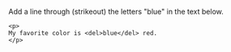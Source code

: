Add a line through (strikeout) the letters "blue" in the text below.

    <p>
    My favorite color is <del>blue</del> red.
    </p>
